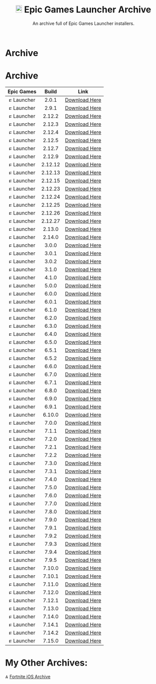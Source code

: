 <div align=center>

# <img src="https://cdn.discordapp.com/attachments/751304558453719176/939893426118348820/122-1221185_epic-games-logo-png-sign.png" alt="Epic Games Logo" width="20" height="24"> Epic Games Launcher Archive
An archive full of Epic Games Launcher installers.

</div>
<br>

# Archive

# Archive

| Epic Games | Build | Link |
| :---: | :---: | --- | 
| <img src="https://cdn.discordapp.com/attachments/751304558453719176/939893426118348820/122-1221185_epic-games-logo-png-sign.png" alt="Epic Games Logo" width="10" height="12"> Launcher | 2.0.1 | [Download Here](https://download.epicgames.com/Builds/UnrealEngineLauncher/Installers/EpicGamesLauncherInstaller-2.0.1-2467307.msi)|
| <img src="https://cdn.discordapp.com/attachments/751304558453719176/939893426118348820/122-1221185_epic-games-logo-png-sign.png" alt="Epic Games Logo" width="10" height="12"> Launcher | 2.9.1 | [Download Here](https://download.epicgames.com/Builds/UnrealEngineLauncher/Installers/EpicGamesLauncherInstaller-2.9.1-2866696.msi)|
| <img src="https://cdn.discordapp.com/attachments/751304558453719176/939893426118348820/122-1221185_epic-games-logo-png-sign.png" alt="Epic Games Logo" width="10" height="12"> Launcher | 2.12.2 | [Download Here](https://download.epicgames.com/Builds/UnrealEngineLauncher/Installers/EpicGamesLauncherInstaller-2.12.2-3019861.msi)|
| <img src="https://cdn.discordapp.com/attachments/751304558453719176/939893426118348820/122-1221185_epic-games-logo-png-sign.png" alt="Epic Games Logo" width="10" height="12"> Launcher | 2.12.3 | [Download Here](https://download.epicgames.com/Builds/UnrealEngineLauncher/Installers/EpicGamesLauncherInstaller-2.12.3-3033190.msi)|
| <img src="https://cdn.discordapp.com/attachments/751304558453719176/939893426118348820/122-1221185_epic-games-logo-png-sign.png" alt="Epic Games Logo" width="10" height="12"> Launcher | 2.12.4 | [Download Here](https://download.epicgames.com/Builds/UnrealEngineLauncher/Installers/EpicGamesLauncherInstaller-2.12.4-3050184.msi)|
| <img src="https://cdn.discordapp.com/attachments/751304558453719176/939893426118348820/122-1221185_epic-games-logo-png-sign.png" alt="Epic Games Logo" width="10" height="12"> Launcher | 2.12.5 | [Download Here](https://download.epicgames.com/Builds/UnrealEngineLauncher/Installers/EpicGamesLauncherInstaller-2.12.5-3056631.msi)|
| <img src="https://cdn.discordapp.com/attachments/751304558453719176/939893426118348820/122-1221185_epic-games-logo-png-sign.png" alt="Epic Games Logo" width="10" height="12"> Launcher | 2.12.7 | [Download Here](https://download.epicgames.com/Builds/UnrealEngineLauncher/Installers/EpicGamesLauncherInstaller-2.12.7-3084639.msi)|
| <img src="https://cdn.discordapp.com/attachments/751304558453719176/939893426118348820/122-1221185_epic-games-logo-png-sign.png" alt="Epic Games Logo" width="10" height="12"> Launcher | 2.12.9 | [Download Here](https://download.epicgames.com/Builds/UnrealEngineLauncher/Installers/EpicGamesLauncherInstaller-2.12.9-3108101.msi)|
| <img src="https://cdn.discordapp.com/attachments/751304558453719176/939893426118348820/122-1221185_epic-games-logo-png-sign.png" alt="Epic Games Logo" width="10" height="12"> Launcher | 2.12.12 | [Download Here](https://download.epicgames.com/Builds/UnrealEngineLauncher/Installers/EpicGamesLauncherInstaller-2.12.12-3151550.msi)|
| <img src="https://cdn.discordapp.com/attachments/751304558453719176/939893426118348820/122-1221185_epic-games-logo-png-sign.png" alt="Epic Games Logo" width="10" height="12"> Launcher | 2.12.13 | [Download Here](https://download.epicgames.com/Builds/UnrealEngineLauncher/Installers/EpicGamesLauncherInstaller-2.12.13-3167524.msi)|
| <img src="https://cdn.discordapp.com/attachments/751304558453719176/939893426118348820/122-1221185_epic-games-logo-png-sign.png" alt="Epic Games Logo" width="10" height="12"> Launcher | 2.12.15 | [Download Here](https://download.epicgames.com/Builds/UnrealEngineLauncher/Installers/EpicGamesLauncherInstaller-2.12.15-3190700.msi)|
| <img src="https://cdn.discordapp.com/attachments/751304558453719176/939893426118348820/122-1221185_epic-games-logo-png-sign.png" alt="Epic Games Logo" width="10" height="12"> Launcher | 2.12.23 | [Download Here](https://download.epicgames.com/Builds/UnrealEngineLauncher/Installers/EpicGamesLauncherInstaller-2.12.23-3309863.msi)|
| <img src="https://cdn.discordapp.com/attachments/751304558453719176/939893426118348820/122-1221185_epic-games-logo-png-sign.png" alt="Epic Games Logo" width="10" height="12"> Launcher | 2.12.24 | [Download Here](https://download.epicgames.com/Builds/UnrealEngineLauncher/Installers/EpicGamesLauncherInstaller-2.12.24-3321064.msi)|
| <img src="https://cdn.discordapp.com/attachments/751304558453719176/939893426118348820/122-1221185_epic-games-logo-png-sign.png" alt="Epic Games Logo" width="10" height="12"> Launcher | 2.12.25 | [Download Here](https://download.epicgames.com/Builds/UnrealEngineLauncher/Installers/EpicGamesLauncherInstaller-2.12.25-3343384.msi)|
| <img src="https://cdn.discordapp.com/attachments/751304558453719176/939893426118348820/122-1221185_epic-games-logo-png-sign.png" alt="Epic Games Logo" width="10" height="12"> Launcher | 2.12.26 | [Download Here](https://download.epicgames.com/Builds/UnrealEngineLauncher/Installers/EpicGamesLauncherInstaller-2.12.26-3356385.msi)|
| <img src="https://cdn.discordapp.com/attachments/751304558453719176/939893426118348820/122-1221185_epic-games-logo-png-sign.png" alt="Epic Games Logo" width="10" height="12"> Launcher | 2.12.27 | [Download Here](https://download.epicgames.com/Builds/UnrealEngineLauncher/Installers/EpicGamesLauncherInstaller-2.12.27-3374222.msi)|
| <img src="https://cdn.discordapp.com/attachments/751304558453719176/939893426118348820/122-1221185_epic-games-logo-png-sign.png" alt="Epic Games Logo" width="10" height="12"> Launcher | 2.13.0 | [Download Here](https://download.epicgames.com/Builds/UnrealEngineLauncher/Installers/EpicGamesLauncherInstaller-2.13.0-3386540.msi)|
| <img src="https://cdn.discordapp.com/attachments/751304558453719176/939893426118348820/122-1221185_epic-games-logo-png-sign.png" alt="Epic Games Logo" width="10" height="12"> Launcher | 2.14.0 | [Download Here](https://download.epicgames.com/Builds/UnrealEngineLauncher/Installers/EpicGamesLauncherInstaller-2.14.0-3399308.msi)|
| <img src="https://cdn.discordapp.com/attachments/751304558453719176/939893426118348820/122-1221185_epic-games-logo-png-sign.png" alt="Epic Games Logo" width="10" height="12"> Launcher | 3.0.0 | [Download Here](https://download.epicgames.com/Builds/UnrealEngineLauncher/Installers/EpicGamesLauncherInstaller-3.0.0-3443963.msi)|
| <img src="https://cdn.discordapp.com/attachments/751304558453719176/939893426118348820/122-1221185_epic-games-logo-png-sign.png" alt="Epic Games Logo" width="10" height="12"> Launcher | 3.0.1 | [Download Here](https://download.epicgames.com/Builds/UnrealEngineLauncher/Installers/EpicGamesLauncherInstaller-3.0.1-3451514.msi)|
| <img src="https://cdn.discordapp.com/attachments/751304558453719176/939893426118348820/122-1221185_epic-games-logo-png-sign.png" alt="Epic Games Logo" width="10" height="12"> Launcher | 3.0.2 | [Download Here](https://download.epicgames.com/Builds/UnrealEngineLauncher/Installers/EpicGamesLauncherInstaller-3.0.2-3454671.msi)|
| <img src="https://cdn.discordapp.com/attachments/751304558453719176/939893426118348820/122-1221185_epic-games-logo-png-sign.png" alt="Epic Games Logo" width="10" height="12"> Launcher | 3.1.0 | [Download Here](https://download.epicgames.com/Builds/UnrealEngineLauncher/Installers/EpicGamesLauncherInstaller-3.1.0-3476863.msi)|
| <img src="https://cdn.discordapp.com/attachments/751304558453719176/939893426118348820/122-1221185_epic-games-logo-png-sign.png" alt="Epic Games Logo" width="10" height="12"> Launcher | 4.1.0 | [Download Here](https://download.epicgames.com/Builds/UnrealEngineLauncher/Installers/EpicGamesLauncherInstaller-4.1.0-3506806.msi)|
| <img src="https://cdn.discordapp.com/attachments/751304558453719176/939893426118348820/122-1221185_epic-games-logo-png-sign.png" alt="Epic Games Logo" width="10" height="12"> Launcher | 5.0.0 | [Download Here](https://download.epicgames.com/Builds/UnrealEngineLauncher/Installers/EpicGamesLauncherInstaller-5.0.0-3535902.msi)|
| <img src="https://cdn.discordapp.com/attachments/751304558453719176/939893426118348820/122-1221185_epic-games-logo-png-sign.png" alt="Epic Games Logo" width="10" height="12"> Launcher | 6.0.0 | [Download Here](https://download.epicgames.com/Builds/UnrealEngineLauncher/Installers/EpicGamesLauncherInstaller-6.0.0-3548617.msi)|
| <img src="https://cdn.discordapp.com/attachments/751304558453719176/939893426118348820/122-1221185_epic-games-logo-png-sign.png" alt="Epic Games Logo" width="10" height="12"> Launcher | 6.0.1 | [Download Here](https://download.epicgames.com/Builds/UnrealEngineLauncher/Installers/EpicGamesLauncherInstaller-6.0.1-3550956.msi)|
| <img src="https://cdn.discordapp.com/attachments/751304558453719176/939893426118348820/122-1221185_epic-games-logo-png-sign.png" alt="Epic Games Logo" width="10" height="12"> Launcher | 6.1.0 | [Download Here](https://download.epicgames.com/Builds/UnrealEngineLauncher/Installers/EpicInstaller-6.1.0.msi)|
| <img src="https://cdn.discordapp.com/attachments/751304558453719176/939893426118348820/122-1221185_epic-games-logo-png-sign.png" alt="Epic Games Logo" width="10" height="12"> Launcher | 6.2.0 | [Download Here](https://download.epicgames.com/Builds/UnrealEngineLauncher/Installers/EpicInstaller-6.2.0.msi)|
| <img src="https://cdn.discordapp.com/attachments/751304558453719176/939893426118348820/122-1221185_epic-games-logo-png-sign.png" alt="Epic Games Logo" width="10" height="12"> Launcher | 6.3.0 | [Download Here](https://download.epicgames.com/Builds/UnrealEngineLauncher/Installers/EpicInstaller-6.3.0.msi)|
| <img src="https://cdn.discordapp.com/attachments/751304558453719176/939893426118348820/122-1221185_epic-games-logo-png-sign.png" alt="Epic Games Logo" width="10" height="12"> Launcher | 6.4.0 | [Download Here](https://download.epicgames.com/Builds/UnrealEngineLauncher/Installers/EpicInstaller-6.4.0.msi)|
| <img src="https://cdn.discordapp.com/attachments/751304558453719176/939893426118348820/122-1221185_epic-games-logo-png-sign.png" alt="Epic Games Logo" width="10" height="12"> Launcher | 6.5.0 | [Download Here](https://download.epicgames.com/Builds/UnrealEngineLauncher/Installers/EpicInstaller-6.5.0.msi)|
| <img src="https://cdn.discordapp.com/attachments/751304558453719176/939893426118348820/122-1221185_epic-games-logo-png-sign.png" alt="Epic Games Logo" width="10" height="12"> Launcher | 6.5.1 | [Download Here](https://download.epicgames.com/Builds/UnrealEngineLauncher/Installers/EpicInstaller-6.5.1.msi)|
| <img src="https://cdn.discordapp.com/attachments/751304558453719176/939893426118348820/122-1221185_epic-games-logo-png-sign.png" alt="Epic Games Logo" width="10" height="12"> Launcher | 6.5.2 | [Download Here](https://download.epicgames.com/Builds/UnrealEngineLauncher/Installers/EpicInstaller-6.5.2.msi)|
| <img src="https://cdn.discordapp.com/attachments/751304558453719176/939893426118348820/122-1221185_epic-games-logo-png-sign.png" alt="Epic Games Logo" width="10" height="12"> Launcher | 6.6.0 | [Download Here](https://download.epicgames.com/Builds/UnrealEngineLauncher/Installers/EpicInstaller-6.6.0.msi)|
| <img src="https://cdn.discordapp.com/attachments/751304558453719176/939893426118348820/122-1221185_epic-games-logo-png-sign.png" alt="Epic Games Logo" width="10" height="12"> Launcher | 6.7.0 | [Download Here](https://download.epicgames.com/Builds/UnrealEngineLauncher/Installers/EpicInstaller-6.7.0.msi)|
| <img src="https://cdn.discordapp.com/attachments/751304558453719176/939893426118348820/122-1221185_epic-games-logo-png-sign.png" alt="Epic Games Logo" width="10" height="12"> Launcher | 6.7.1 | [Download Here](https://download.epicgames.com/Builds/UnrealEngineLauncher/Installers/EpicInstaller-6.7.1.msi)|
| <img src="https://cdn.discordapp.com/attachments/751304558453719176/939893426118348820/122-1221185_epic-games-logo-png-sign.png" alt="Epic Games Logo" width="10" height="12"> Launcher | 6.8.0 | [Download Here](https://download.epicgames.com/Builds/UnrealEngineLauncher/Installers/EpicInstaller-6.8.0.msi)|
| <img src="https://cdn.discordapp.com/attachments/751304558453719176/939893426118348820/122-1221185_epic-games-logo-png-sign.png" alt="Epic Games Logo" width="10" height="12"> Launcher | 6.9.0 | [Download Here](https://download.epicgames.com/Builds/UnrealEngineLauncher/Installers/EpicInstaller-6.9.0.msi)|
| <img src="https://cdn.discordapp.com/attachments/751304558453719176/939893426118348820/122-1221185_epic-games-logo-png-sign.png" alt="Epic Games Logo" width="10" height="12"> Launcher | 6.9.1 | [Download Here](https://download.epicgames.com/Builds/UnrealEngineLauncher/Installers/EpicInstaller-6.9.1.msi)|
| <img src="https://cdn.discordapp.com/attachments/751304558453719176/939893426118348820/122-1221185_epic-games-logo-png-sign.png" alt="Epic Games Logo" width="10" height="12"> Launcher | 6.10.0 | [Download Here](https://download.epicgames.com/Builds/UnrealEngineLauncher/Installers/EpicInstaller-6.10.0.msi)|
| <img src="https://cdn.discordapp.com/attachments/751304558453719176/939893426118348820/122-1221185_epic-games-logo-png-sign.png" alt="Epic Games Logo" width="10" height="12"> Launcher | 7.0.0 | [Download Here](https://download.epicgames.com/Builds/UnrealEngineLauncher/Installers/EpicInstaller-7.0.0.msi)|
| <img src="https://cdn.discordapp.com/attachments/751304558453719176/939893426118348820/122-1221185_epic-games-logo-png-sign.png" alt="Epic Games Logo" width="10" height="12"> Launcher | 7.1.1 | [Download Here](https://download.epicgames.com/Builds/UnrealEngineLauncher/Installers/EpicInstaller-7.1.1.msi)|
| <img src="https://cdn.discordapp.com/attachments/751304558453719176/939893426118348820/122-1221185_epic-games-logo-png-sign.png" alt="Epic Games Logo" width="10" height="12"> Launcher | 7.2.0 | [Download Here](https://download.epicgames.com/Builds/UnrealEngineLauncher/Installers/EpicInstaller-7.2.0.msi)|
| <img src="https://cdn.discordapp.com/attachments/751304558453719176/939893426118348820/122-1221185_epic-games-logo-png-sign.png" alt="Epic Games Logo" width="10" height="12"> Launcher | 7.2.1 | [Download Here](https://download.epicgames.com/Builds/UnrealEngineLauncher/Installers/EpicInstaller-7.2.1.msi)|
| <img src="https://cdn.discordapp.com/attachments/751304558453719176/939893426118348820/122-1221185_epic-games-logo-png-sign.png" alt="Epic Games Logo" width="10" height="12"> Launcher | 7.2.2 | [Download Here](https://download.epicgames.com/Builds/UnrealEngineLauncher/Installers/EpicInstaller-7.2.2.msi)|
| <img src="https://cdn.discordapp.com/attachments/751304558453719176/939893426118348820/122-1221185_epic-games-logo-png-sign.png" alt="Epic Games Logo" width="10" height="12"> Launcher | 7.3.0 | [Download Here](https://download.epicgames.com/Builds/UnrealEngineLauncher/Installers/EpicInstaller-7.3.0.msi)|
| <img src="https://cdn.discordapp.com/attachments/751304558453719176/939893426118348820/122-1221185_epic-games-logo-png-sign.png" alt="Epic Games Logo" width="10" height="12"> Launcher | 7.3.1 | [Download Here](https://download.epicgames.com/Builds/UnrealEngineLauncher/Installers/EpicInstaller-7.3.1.msi)|
| <img src="https://cdn.discordapp.com/attachments/751304558453719176/939893426118348820/122-1221185_epic-games-logo-png-sign.png" alt="Epic Games Logo" width="10" height="12"> Launcher | 7.4.0 | [Download Here](https://download.epicgames.com/Builds/UnrealEngineLauncher/Installers/EpicInstaller-7.4.0.msi)|
| <img src="https://cdn.discordapp.com/attachments/751304558453719176/939893426118348820/122-1221185_epic-games-logo-png-sign.png" alt="Epic Games Logo" width="10" height="12"> Launcher | 7.5.0 | [Download Here](https://download.epicgames.com/Builds/UnrealEngineLauncher/Installers/EpicInstaller-7.5.0.msi)|
| <img src="https://cdn.discordapp.com/attachments/751304558453719176/939893426118348820/122-1221185_epic-games-logo-png-sign.png" alt="Epic Games Logo" width="10" height="12"> Launcher | 7.6.0 | [Download Here](https://download.epicgames.com/Builds/UnrealEngineLauncher/Installers/EpicInstaller-7.6.0.msi)|
| <img src="https://cdn.discordapp.com/attachments/751304558453719176/939893426118348820/122-1221185_epic-games-logo-png-sign.png" alt="Epic Games Logo" width="10" height="12"> Launcher | 7.7.0 | [Download Here](https://download.epicgames.com/Builds/UnrealEngineLauncher/Installers/EpicInstaller-7.7.0.msi)|
| <img src="https://cdn.discordapp.com/attachments/751304558453719176/939893426118348820/122-1221185_epic-games-logo-png-sign.png" alt="Epic Games Logo" width="10" height="12"> Launcher | 7.8.0 | [Download Here](https://download.epicgames.com/Builds/UnrealEngineLauncher/Installers/EpicInstaller-7.8.0.msi)|
| <img src="https://cdn.discordapp.com/attachments/751304558453719176/939893426118348820/122-1221185_epic-games-logo-png-sign.png" alt="Epic Games Logo" width="10" height="12"> Launcher | 7.9.0 | [Download Here](https://download.epicgames.com/Builds/UnrealEngineLauncher/Installers/EpicInstaller-7.9.0.msi)|
| <img src="https://cdn.discordapp.com/attachments/751304558453719176/939893426118348820/122-1221185_epic-games-logo-png-sign.png" alt="Epic Games Logo" width="10" height="12"> Launcher | 7.9.1 | [Download Here](https://download.epicgames.com/Builds/UnrealEngineLauncher/Installers/EpicInstaller-7.9.1.msi)|
| <img src="https://cdn.discordapp.com/attachments/751304558453719176/939893426118348820/122-1221185_epic-games-logo-png-sign.png" alt="Epic Games Logo" width="10" height="12"> Launcher | 7.9.2 | [Download Here](https://download.epicgames.com/Builds/UnrealEngineLauncher/Installers/EpicInstaller-7.9.2.msi)|
| <img src="https://cdn.discordapp.com/attachments/751304558453719176/939893426118348820/122-1221185_epic-games-logo-png-sign.png" alt="Epic Games Logo" width="10" height="12"> Launcher | 7.9.3 | [Download Here](https://download.epicgames.com/Builds/UnrealEngineLauncher/Installers/EpicInstaller-7.9.3.msi)|
| <img src="https://cdn.discordapp.com/attachments/751304558453719176/939893426118348820/122-1221185_epic-games-logo-png-sign.png" alt="Epic Games Logo" width="10" height="12"> Launcher | 7.9.4 | [Download Here](https://download.epicgames.com/Builds/UnrealEngineLauncher/Installers/EpicInstaller-7.9.4.msi)|
| <img src="https://cdn.discordapp.com/attachments/751304558453719176/939893426118348820/122-1221185_epic-games-logo-png-sign.png" alt="Epic Games Logo" width="10" height="12"> Launcher | 7.9.5 | [Download Here](https://download.epicgames.com/Builds/UnrealEngineLauncher/Installers/EpicInstaller-7.9.5.msi)|
| <img src="https://cdn.discordapp.com/attachments/751304558453719176/939893426118348820/122-1221185_epic-games-logo-png-sign.png" alt="Epic Games Logo" width="10" height="12"> Launcher | 7.10.0 | [Download Here](https://download.epicgames.com/Builds/UnrealEngineLauncher/Installers/EpicInstaller-7.10.0.msi)|
| <img src="https://cdn.discordapp.com/attachments/751304558453719176/939893426118348820/122-1221185_epic-games-logo-png-sign.png" alt="Epic Games Logo" width="10" height="12"> Launcher | 7.10.1 | [Download Here](https://download.epicgames.com/Builds/UnrealEngineLauncher/Installers/EpicInstaller-7.10.1.msi)|
| <img src="https://cdn.discordapp.com/attachments/751304558453719176/939893426118348820/122-1221185_epic-games-logo-png-sign.png" alt="Epic Games Logo" width="10" height="12"> Launcher | 7.11.0 | [Download Here](https://download.epicgames.com/Builds/UnrealEngineLauncher/Installers/EpicInstaller-7.11.0.msi)|
| <img src="https://cdn.discordapp.com/attachments/751304558453719176/939893426118348820/122-1221185_epic-games-logo-png-sign.png" alt="Epic Games Logo" width="10" height="12"> Launcher | 7.12.0 | [Download Here](https://download.epicgames.com/Builds/UnrealEngineLauncher/Installers/EpicInstaller-7.12.0.msi)|
| <img src="https://cdn.discordapp.com/attachments/751304558453719176/939893426118348820/122-1221185_epic-games-logo-png-sign.png" alt="Epic Games Logo" width="10" height="12"> Launcher | 7.12.1 | [Download Here](https://download.epicgames.com/Builds/UnrealEngineLauncher/Installers/EpicInstaller-7.12.1.msi)|
| <img src="https://cdn.discordapp.com/attachments/751304558453719176/939893426118348820/122-1221185_epic-games-logo-png-sign.png" alt="Epic Games Logo" width="10" height="12"> Launcher | 7.13.0 | [Download Here](https://epicgames-download1.akamaized.net/Builds/UnrealEngineLauncher/Installers/Win32/EpicInstaller-7.13.0.msi?launcherfilename=EpicInstaller-7.13.0-Crunnie.msi)|
| <img src="https://cdn.discordapp.com/attachments/751304558453719176/939893426118348820/122-1221185_epic-games-logo-png-sign.png" alt="Epic Games Logo" width="10" height="12"> Launcher | 7.14.0 | [Download Here](https://epicgames-download1.akamaized.net/Builds/UnrealEngineLauncher/Installers/Win32/EpicInstaller-7.14.0.msi?launcherfilename=EpicInstaller-7.14.0-Crunnie.msi)|
| <img src="https://cdn.discordapp.com/attachments/751304558453719176/939893426118348820/122-1221185_epic-games-logo-png-sign.png" alt="Epic Games Logo" width="10" height="12"> Launcher | 7.14.1 | [Download Here](https://epicgames-download1.akamaized.net/Builds/UnrealEngineLauncher/Installers/Win32/EpicInstaller-7.14.1.msi?launcherfilename=EpicInstaller-7.14.1-Crunnie.msi)|
| <img src="https://cdn.discordapp.com/attachments/751304558453719176/939893426118348820/122-1221185_epic-games-logo-png-sign.png" alt="Epic Games Logo" width="10" height="12"> Launcher | 7.14.2 | [Download Here](https://epicgames-download1.akamaized.net/Builds/UnrealEngineLauncher/Installers/Win32/EpicInstaller-7.14.2.msi?launcherfilename=EpicInstaller-7.14.2-Crunnie.msi)|
| <img src="https://cdn.discordapp.com/attachments/751304558453719176/939893426118348820/122-1221185_epic-games-logo-png-sign.png" alt="Epic Games Logo" width="10" height="12"> Launcher | 7.15.0 | [Download Here](https://epicgames-download1.akamaized.net/Builds/UnrealEngineLauncher/Installers/Win32/EpicInstaller-7.15.0.msi?launcherfilename=EpicInstaller-7.15.0-Crunnie.msi)|

# My Other Archives:
<img src="https://cdn.discordapp.com/attachments/751304558453719176/936194213199093810/rsz_1rsz_1apple_logo_greysvg.png" alt="Apple Logo" width="10" height="12"> [Fortnite iOS Archive](https://github.com/Crunnie/Fortnite-iOS-Archive)
